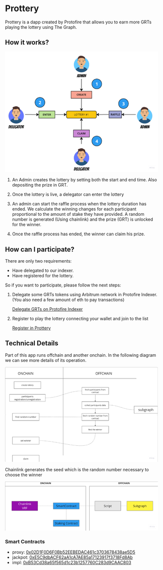 # Prottery

Prottery is a dapp created by Protofire that allows you to earn more GRTs playing the lottery using The Graph. 

## How it works?

![Workflow](./images/workflow.png)

1. An Admin creates the lottery by setting both the start and end time. Also depositing the prize in GRT.

2. Once the lottery is live, a delegator can enter the lottery

3. An admin can start the raffle process when the lottery duration has ended. We calculate the winning changes for each participant proportional to the amount of stake they have provided. A random number is generated (Using chainlink) and the prize (GRT) is unlocked for the winner.

4. Once the raffle process has ended, the winner can claim his prize.

## How can I participate? 

There are only two requirements: 

* Have delegated to our indexer. 
* Have registered for the lottery.

So if you want to participate, please follow the next steps:

1. Delegate some GRTs tokens using Arbitrum network in Protofire Indexer. (You also need a few amount of eth to pay transactions)

	[Delegate GRTs on Protofire Indexer](https://thegraph.com/explorer/profile/0x0fd8fd1dc8162148cb9413062fe6c6b144335dbf?view=Indexing&chain=arbitrum-one)

2. Register to play the lottery connecting your wallet and join to the list 

	[Register in Prottery](https://prottery.protofire-thegraph.com)


## Technical Details

Part of this app runs offchain and another onchain. In the following diagram we can see more details of its operation.

![Workflow](./images/onchain_offchain.png)

Chainlink generates the seed which is the random number necessary to choose the winner

![Chainlink](./images/chainlink.png)



### Smart Contracts

* proxy: [0x02D1F0D6F0Bb52EEBEDAC461c3703678438ae5D5](https://arbiscan.io/address/0x02D1F0D6F0Bb52EEBEDAC461c3703678438ae5D5)
* jackpot: [0xE5C9dbACF62aA1cA7AE85a17123917f3718Fd8Ab](https://arbiscan.io/address/0xE5C9dbACF62aA1cA7AE85a17123917f3718Fd8Ab)
* impl: [0xB53Cd38a65f565d1c23b1257760C283d9CAAC803](https://arbiscan.io/address/0xB53Cd38a65f565d1c23b1257760C283d9CAAC803)












